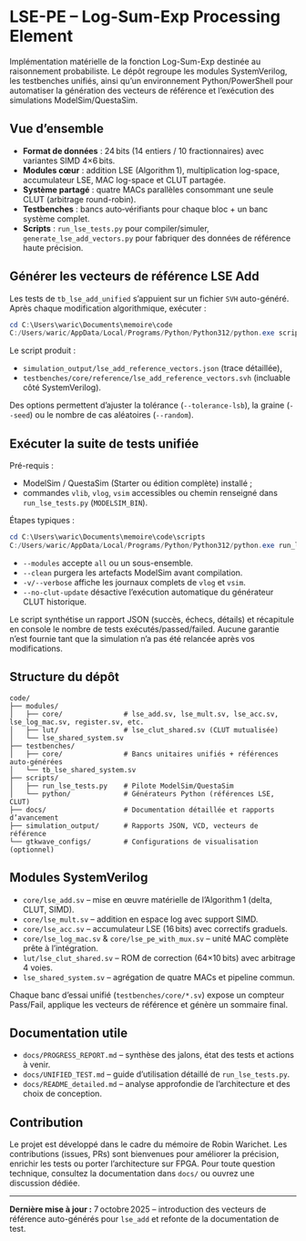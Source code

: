 # LSE-PE – Log-Sum-Exp Processing Element

Implémentation matérielle de la fonction Log-Sum-Exp destinée au raisonnement probabiliste. Le dépôt regroupe les modules SystemVerilog, les testbenches unifiés, ainsi qu’un environnement Python/PowerShell pour automatiser la génération des vecteurs de référence et l’exécution des simulations ModelSim/QuestaSim.

## Vue d’ensemble

- **Format de données** : 24 bits (14 entiers / 10 fractionnaires) avec variantes SIMD 4×6 bits.
- **Modules cœur** : addition LSE (Algorithm 1), multiplication log-space, accumulateur LSE, MAC log-space et CLUT partagée.
- **Système partagé** : quatre MACs parallèles consommant une seule CLUT (arbitrage round-robin).
- **Testbenches** : bancs auto‑vérifiants pour chaque bloc + un banc système complet.
- **Scripts** : `run_lse_tests.py` pour compiler/simuler, `generate_lse_add_vectors.py` pour fabriquer des données de référence haute précision.

## Générer les vecteurs de référence LSE Add

Les tests de `tb_lse_add_unified` s’appuient sur un fichier `SVH` auto-généré. Après chaque modification algorithmique, exécuter :

```powershell
cd C:\Users\waric\Documents\memoire\code
C:/Users/waric/AppData/Local/Programs/Python/Python312/python.exe scripts/python/generate_lse_add_vectors.py
```

Le script produit :

- `simulation_output/lse_add_reference_vectors.json` (trace détaillée),
- `testbenches/core/reference/lse_add_reference_vectors.svh` (incluable côté SystemVerilog).

Des options permettent d’ajuster la tolérance (`--tolerance-lsb`), la graine (`--seed`) ou le nombre de cas aléatoires (`--random`).

## Exécuter la suite de tests unifiée

Pré-requis :

- ModelSim / QuestaSim (Starter ou édition complète) installé ;
- commandes `vlib`, `vlog`, `vsim` accessibles ou chemin renseigné dans `run_lse_tests.py` (`MODELSIM_BIN`).

Étapes typiques :

```powershell
cd C:\Users\waric\Documents\memoire\code\scripts
C:/Users/waric/AppData/Local/Programs/Python/Python312/python.exe run_lse_tests.py --modules lse_add lse_mult lse_acc register lse_shared_system --report ..\simulation_output\lse_test_report.json
```

- `--modules` accepte `all` ou un sous-ensemble.
- `--clean` purgera les artefacts ModelSim avant compilation.
- `-v/--verbose` affiche les journaux complets de `vlog` et `vsim`.
- `--no-clut-update` désactive l’exécution automatique du générateur CLUT historique.

Le script synthétise un rapport JSON (succès, échecs, détails) et récapitule en console le nombre de tests exécutés/passed/failed. Aucune garantie n’est fournie tant que la simulation n’a pas été relancée après vos modifications.

## Structure du dépôt

```
code/
├── modules/
│   ├── core/               # lse_add.sv, lse_mult.sv, lse_acc.sv, lse_log_mac.sv, register.sv, etc.
│   ├── lut/                # lse_clut_shared.sv (CLUT mutualisée)
│   └── lse_shared_system.sv
├── testbenches/
│   ├── core/               # Bancs unitaires unifiés + références auto-générées
│   └── tb_lse_shared_system.sv
├── scripts/
│   ├── run_lse_tests.py    # Pilote ModelSim/QuestaSim
│   └── python/             # Générateurs Python (références LSE, CLUT)
├── docs/                   # Documentation détaillée et rapports d’avancement
├── simulation_output/      # Rapports JSON, VCD, vecteurs de référence
└── gtkwave_configs/        # Configurations de visualisation (optionnel)
```

## Modules SystemVerilog

- `core/lse_add.sv` – mise en œuvre matérielle de l’Algorithm 1 (delta, CLUT, SIMD).
- `core/lse_mult.sv` – addition en espace log avec support SIMD.
- `core/lse_acc.sv` – accumulateur LSE (16 bits) avec correctifs graduels.
- `core/lse_log_mac.sv` & `core/lse_pe_with_mux.sv` – unité MAC complète prête à l’intégration.
- `lut/lse_clut_shared.sv` – ROM de correction (64×10 bits) avec arbitrage 4 voies.
- `lse_shared_system.sv` – agrégation de quatre MACs et pipeline commun.

Chaque banc d’essai unifié (`testbenches/core/*.sv`) expose un compteur Pass/Fail, applique les vecteurs de référence et génère un sommaire final.

## Documentation utile

- `docs/PROGRESS_REPORT.md` – synthèse des jalons, état des tests et actions à venir.
- `docs/UNIFIED_TEST.md` – guide d’utilisation détaillé de `run_lse_tests.py`.
- `docs/README_detailed.md` – analyse approfondie de l’architecture et des choix de conception.

## Contribution

Le projet est développé dans le cadre du mémoire de Robin Warichet. Les contributions (issues, PRs) sont bienvenues pour améliorer la précision, enrichir les tests ou porter l’architecture sur FPGA. Pour toute question technique, consultez la documentation dans `docs/` ou ouvrez une discussion dédiée.

---

**Dernière mise à jour :** 7 octobre 2025 – introduction des vecteurs de référence auto-générés pour `lse_add` et refonte de la documentation de test.